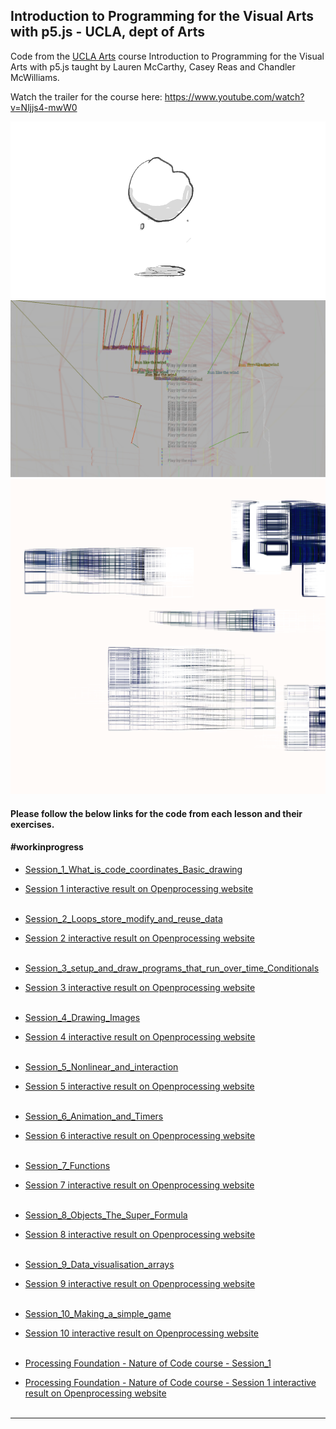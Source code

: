 
## Introduction to Programming for the Visual Arts with p5.js - UCLA, dept of Arts

Code from the [UCLA Arts](https://www.kadenze.com/courses/introduction-to-programming-for-the-visual-arts-with-p5-js/info) course Introduction to Programming for the Visual Arts with p5.js taught by Lauren McCarthy, Casey Reas and Chandler McWilliams.

Watch the trailer for the course here:
https://www.youtube.com/watch?v=Nljjs4-mwW0

<img src=./1.gif>
<img src=./run_like_the_wind.png>
<img src=./session_8_export.png>


#### Please follow the below links for the code from each lesson and their exercises.

#### #workinprogress



- [Session_1_What_is_code_coordinates_Basic_drawing](https://github.com/dtolonen/ucla_introduction_to_programming_for_the_visual_arts_with_p5js/tree/main/Session_1_What_is_code_coordinates_Basic_drawing)
- [Session 1 interactive result on Openprocessing website](https://openprocessing.org/sketch/1574777)
<br><br>

  
- [Session_2_Loops_store_modify_and_reuse_data ](https://github.com/dtolonen/ucla_introduction_to_programming_for_the_visual_arts_with_p5js/tree/main/Session_2_Loops_store_modify_and_reuse_data)
- [Session 2 interactive result on Openprocessing website](https://openprocessing.org/sketch/1574780)
<br><br>


- [Session_3_setup_and_draw_programs_that_run_over_time_Conditionals](https://github.com/dtolonen/ucla_introduction_to_programming_for_the_visual_arts_with_p5js/tree/main/Session_3_setup_and_draw_programs_that_run_over_time_Conditionals)
- [Session 3 interactive result on Openprocessing website](https://openprocessing.org/sketch/1560556)
<br><br>


- [Session_4_Drawing_Images](https://github.com/dtolonen/ucla_introduction_to_programming_for_the_visual_arts_with_p5js/tree/main/Session_4_Drawing_Images)
- [Session 4 interactive result on Openprocessing website](https://openprocessing.org/sketch/1560750)
<br><br>


- [Session_5_Nonlinear_and_interaction ](https://github.com/dtolonen/ucla_introduction_to_programming_for_the_visual_arts_with_p5js/tree/main/Session_5_Nonlinear_and_interaction)
- [Session 5 interactive result on Openprocessing website](https://openprocessing.org/sketch/1563015)
<br><br>


- [Session_6_Animation_and_Timers](https://github.com/dtolonen/ucla_introduction_to_programming_for_the_visual_arts_with_p5js/tree/main/Session_6_Animation_and_Timers)
- [Session 6 interactive result on Openprocessing website](https://openprocessing.org/sketch/1566376)
<br><br>


- [Session_7_Functions](https://github.com/dtolonen/ucla_introduction_to_programming_for_the_visual_arts_with_p5js/tree/main/Session_7_Functions)
- [Session 7 interactive result on Openprocessing website](https://openprocessing.org/sketch/1567211)
<br><br>


- [Session_8_Objects_The_Super_Formula](https://github.com/dtolonen/ucla_introduction_to_programming_for_the_visual_arts_with_p5js/tree/main/Session_8_Objects_The_Super_Formula)
- [Session 8 interactive result on Openprocessing website](https://openprocessing.org/sketch/1568081)
<br><br>


- [Session_9_Data_visualisation_arrays](https://github.com/dtolonen/ucla_introduction_to_programming_for_the_visual_arts_with_p5js/tree/main/Session_9_Data_visualisation_arrays)
- [Session 9 interactive result on Openprocessing website](https://openprocessing.org/sketch/1574726)
<br><br>


- [Session_10_Making_a_simple_game](https://github.com/dtolonen/ucla_introduction_to_programming_for_the_visual_arts_with_p5js/tree/main/Session_10_Making_a_simple_game)
- [Session 10 interactive result on Openprocessing website](https://openprocessing.org/sketch/1577242)
<br><br>


- [Processing Foundation - Nature of Code course - Session_1](https://github.com/dtolonen/ucla_introduction_to_programming_for_the_visual_arts_with_p5js/tree/main/nature_of_code_session_1)
- [Processing Foundation - Nature of Code course - Session 1 interactive result on Openprocessing website](https://openprocessing.org/sketch/1574784)
<br><br>


<hr/>




